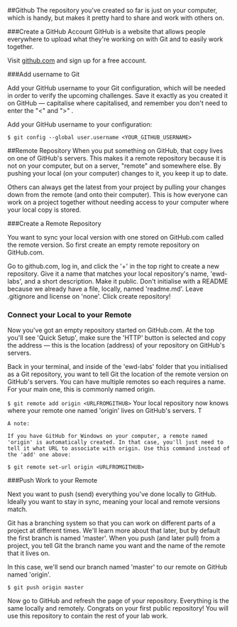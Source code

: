 ##Github
The repository you've created so far is just on your computer, which is handy, but makes it pretty hard to share and work with others on.

###Create a GitHub Account
GitHub is a website that allows people everywhere to upload what they're working on with Git and to easily work together.

Visit [github.com](http://github.com) and sign up for a free account.

###Add username to Git

Add your GitHub username to your Git configuration, which will be needed in order to verify the upcoming challenges. Save it exactly as you created it on GitHub — capitalise where capitalised, and remember you don't need to enter the "<" and ">" .

Add your GitHub username to your configuration:

```$ git config --global user.username <YOUR_GITHUB_USERNAME> ```

##Remote Repository
When you put something on GitHub, that copy lives on one of GitHub's servers. This makes it a remote repository because it is not on your computer, but on a server, "remote" and somewhere else. By pushing your local (on your computer) changes to it, you keep it up to date.

Others can always get the latest from your project by pulling your changes down from the remote (and onto their computer). This is how everyone can work on a project together without needing access to your computer where your local copy is stored.

###Create a Remote Repository

You want to sync your local version with one stored on GitHub.com called the remote version. So first create an empty remote repository on GitHub.com.

Go to github.com, log in, and click the '+' in the top right to create a new repository.
Give it a name that matches your local repository's name, 'ewd-labs', and a short description.
Make it public.
Don't initialise with a README because we already have a file, locally, named 'readme.md'.
Leave .gitignore and license on 'none'.
Click create repository!

### Connect your Local to your Remote

Now you've got an empty repository started on GitHub.com. At the top you'll see 'Quick Setup', make sure the 'HTTP' button is selected and copy the address — this is the location (address) of your repository on GitHub's servers.

Back in your terminal, and inside of the 'ewd-labs' folder that you initialised as a Git repository, you want to tell Git the location of the remote version on GitHub's servers. You can have multiple remotes so each requires a name. For your main one, this is commonly named origin.

```$ git remote add origin <URLFROMGITHUB>```
Your local repository now knows where your remote one named 'origin' lives on GitHub's servers. T

    A note:
    
    If you have GitHub for Windows on your computer, a remote named 'origin' is automatically created. In that case, you'll just need to tell it what URL to associate with origin. Use this command instead of the 'add' one above:
    
    $ git remote set-url origin <URLFROMGITHUB>
###Push Work to your Remote

Next you want to push (send) everything you've done locally to GitHub. Ideally you want to stay in sync, meaning your local and remote versions match.

Git has a branching system so that you can work on different parts of a project at different times. We'll learn more about that later, but by default the first branch is named 'master'. When you push (and later pull) from a project, you tell Git the branch name you want and the name of the remote that it lives on.

In this case, we'll send our branch named 'master' to our remote on GitHub named 'origin'.

```$ git push origin master```

Now go to GitHub and refresh the page of your repository. Everything is the same locally and remotely. Congrats on your first public repository! You will use this repository to contain the rest of your lab work.


